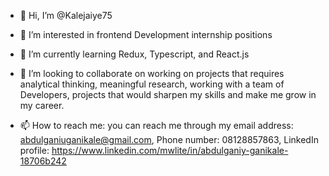 - 👋 Hi, I’m @Kalejaiye75
- 👀 I’m interested in frontend Development internship positions
- 🌱 I’m currently learning Redux, Typescript, and React.js
- 💞️ I’m looking to collaborate on working on projects that requires analytical thinking, meaningful research, 
     working with a team of Developers, projects that would sharpen my skills and make me grow in my career. 

- 📫 How to reach me: you can reach me through my email address: abdulganiuganikale@gmail.com, 
     Phone number: 08128857863, LinkedIn profile: 
     https://www.linkedin.com/mwlite/in/abdulganiy-ganikale-18706b242
<!---
Kalejaiye75/Kalejaiye75 is a ✨ special ✨ repository because its `README.md` (this file) appears on your GitHub profile.
You can click the Preview link to take a look at your changes.
--->
